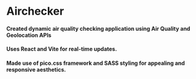 # Airchecker
#### Created dynamic  air quality checking application using Air Quality and Geolocation APIs
#### Uses React and Vite for real-time updates.
#### Made use of pico.css framework and SASS styling for appealing and responsive aesthetics.
